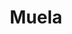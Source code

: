 ---
title: Muela
date: 
draft: false

# descripcion
description : Muela

materials: Plata 925

color: Plateado

dimensions: 1cm x 1,3cm

code: 02-14-0169

type: "Dijes"

categories: []

price: $3.040,00

# Images
# first image will be shown in the product page
images:
  # - image: "images/path_to_image"
  # La ubicacion de las imagenes es imagenes/Dijes/Dijes.Plata/02-14-0169-muela
  - image: "./images/dijes/plata/02-14-0169-muela.JPG"
---